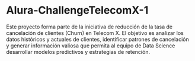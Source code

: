 # Alura-ChallengeTelecomX-1
Este proyecto forma parte de la iniciativa de reducción de la tasa de cancelación de clientes (Churn) en Telecom X. El objetivo es analizar los datos históricos y actuales de clientes, identificar patrones de cancelación y generar información valiosa que permita al equipo de Data Science desarrollar modelos predictivos y estrategias de retención.
